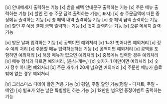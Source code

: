 [x] 안내메세지 출력하는 기능
[x] 받을 혜택 안내문구 출력하는 기능
[x] 주문 메뉴 출력하는 기능
[x] 할인 전 총 주문 금액 출력하는 기능(, 표시)
[x] 총 주문금액에 따른 증정메뉴 출력하는 기능
[x] 총 혜택 내역 출력하능 기능
[x] 총 혜택 금액 출력하는 기능
[x] 할인 후 예상 결제 금액 출력하는 기능
[x] 뱃지 출력하는 기능
[x] 오류 메세지 출력 기능

[x] 방문 날짜 입력하는 기능
        [x] 공백이면 예외처리
        [x] 1~31 벗어나면 예외처리
        [x] 정수 예외 처리
[x] 주문할 메뉴 입력하는하는 기능
        [x] 공백이면 예외처리
        [x] 공백을 포함하면 예외처리
        [x] 해당 메뉴가 없으면 예외처리
        [x] 중복메뉴 입력한 경우 예외처리
        [x] 메뉴 형식과 다르면 예외처리, (음식-개수,)
        [x] 숫자가 1 미만이면 예외처리
        [x] 숫자 정수 아니면 예외처리
        [x] 주문 개수가 20개 넘으면 예외처리
        [x] 주문한 메뉴가 음료밖에 없는 경우 예외처리

[x] 크리스마스 디데이 할인 적용 기능
[x] 평일, 주말 할인 기능(평일 - 디저트, 주말 - 메인)
[x] 별표가 있는 날은 특별할인 하는 기능
[x] 12만원 넘으면 증정이벤트 출력하는 기능

